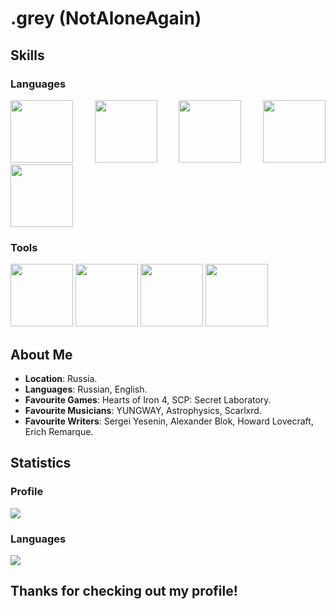 # .grey (NotAloneAgain)
## Skills
### Languages
<p align="justify">
<img height="100" src="https://github.com/zumrudu-anka/zumrudu-anka/blob/master/images/cSharp.svg" />
<img height="100" src="https://github.com/zumrudu-anka/zumrudu-anka/blob/master/images/javascript.svg" />
<img height="100" src="https://github.com/zumrudu-anka/zumrudu-anka/blob/master/images/dotnetcore.svg" />
<img height="100" src="https://github.com/zumrudu-anka/zumrudu-anka/blob/master/images/html5.svg" />
<img height="100" src="https://github.com/zumrudu-anka/zumrudu-anka/blob/master/images/css.svg" />
</p>

### Tools
<p align="justify">
<img height="100" src="https://github.com/zumrudu-anka/zumrudu-anka/blob/master/images/unity3d.svg" />
<img height="100" src="https://github.com/zumrudu-anka/zumrudu-anka/blob/master/images/mysql.svg" />
<img height="100" src="https://github.com/zumrudu-anka/zumrudu-anka/blob/master/images/git-original.svg" />
<img height="100" src="https://github.com/zumrudu-anka/zumrudu-anka/blob/master/images/github.svg" />
</p>

## About Me

- **Location**: Russia.
- **Languages**: Russian, English.
- **Favourite Games**: Hearts of Iron 4, SCP: Secret Laboratory.
- **Favourite Musicians**: YUNGWAY, Astrophysics, Scarlxrd.
- **Favourite Writers**: Sergei Yesenin, Alexander Blok, Howard Lovecraft, Erich Remarque.

## Statistics

### Profile
<img src="https://github-readme-stats.vercel.app/api?username=NotAloneAgain&show_icons=true&theme=apprentice" />

### Languages
<img src="https://github-readme-stats.vercel.app/api/top-langs/?username=NotAloneAgain&show_icons=true&theme=apprentice&layout=donut" />

## Thanks for checking out my profile!
